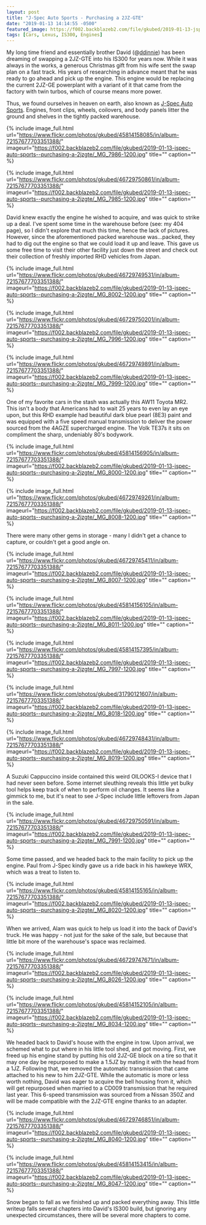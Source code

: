 ```yaml
---
layout: post
title: "J-Spec Auto Sports - Purchasing a 2JZ-GTE"
date: "2019-01-13 14:14:55 -0500"
featured_image: https://f002.backblazeb2.com/file/gkubed/2019-01-13-jspec-auto-sports--purchasing-a-2jzgte/2jz-forklift.jpg
tags: [Cars, Lexus, IS300, Engines]
---
```


My long time friend and essentially brother David (@[ddinnie](https://www.instagram.com/ddinnie/)) has been dreaming of swapping a 2JZ-GTE into his IS300 for years now. While it was always in the works, a generous Christmas gift from his wife sent the swap plan on a fast track. His years of researching in advance meant that he was ready to go ahead and pick up the engine. This engine would be replacing the current 2JZ-GE powerplant with a variant of it that came from the factory with twin turbos, which of course means more power.

Thus, we found ourselves in heaven on earth, also known as [J-Spec Auto Sports](https://jspecauto.com/en/). Engines, front clips, wheels, coilovers, and body panels litter the ground and shelves in the tightly packed warehouse.

<!--more-->

{% include image_full.html url="https://www.flickr.com/photos/gkubed/45814158085/in/album-72157677703351388/" imageurl="https://f002.backblazeb2.com/file/gkubed/2019-01-13-jspec-auto-sports--purchasing-a-2jzgte/_MG_7986-1200.jpg" title="" caption="" %}

{% include image_full.html url="https://www.flickr.com/photos/gkubed/46729750861/in/album-72157677703351388/" imageurl="https://f002.backblazeb2.com/file/gkubed/2019-01-13-jspec-auto-sports--purchasing-a-2jzgte/_MG_7985-1200.jpg" title="" caption="" %}

David knew exactly the engine he wished to acquire, and was quick to strike up a deal. I've spent some time in the warehouse before (see: my 404 page), so I didn't explore that much this time, hence the lack of pictures. However, since the aforementioned packed warehouse was...packed, they had to dig out the engine so that we could load it up and leave. This gave us some free time to visit their other facility just down the street and check out their collection of freshly imported RHD vehicles from Japan.

{% include image_full.html url="https://www.flickr.com/photos/gkubed/46729749531/in/album-72157677703351388/" imageurl="https://f002.backblazeb2.com/file/gkubed/2019-01-13-jspec-auto-sports--purchasing-a-2jzgte/_MG_8002-1200.jpg" title="" caption="" %}

{% include image_full.html url="https://www.flickr.com/photos/gkubed/46729750201/in/album-72157677703351388/" imageurl="https://f002.backblazeb2.com/file/gkubed/2019-01-13-jspec-auto-sports--purchasing-a-2jzgte/_MG_7996-1200.jpg" title="" caption="" %}

{% include image_full.html url="https://www.flickr.com/photos/gkubed/46729749891/in/album-72157677703351388/" imageurl="https://f002.backblazeb2.com/file/gkubed/2019-01-13-jspec-auto-sports--purchasing-a-2jzgte/_MG_7999-1200.jpg" title="" caption="" %}

One of my favorite cars in the stash was actually this AW11 Toyota MR2. This isn't a body that Americans had to wait 25 years to even lay an eye upon, but this RHD example had beautiful dark blue pearl (8E3) paint and was equipped with a five speed manual transmission to deliver the power sourced from the 4AGZE supercharged engine. The Volk TE37s it sits on compliment the sharp, undeniably 80's bodywork.

{% include image_full.html url="https://www.flickr.com/photos/gkubed/45814156905/in/album-72157677703351388/" imageurl="https://f002.backblazeb2.com/file/gkubed/2019-01-13-jspec-auto-sports--purchasing-a-2jzgte/_MG_8000-1200.jpg" title="" caption="" %}

{% include image_full.html url="https://www.flickr.com/photos/gkubed/46729749261/in/album-72157677703351388/" imageurl="https://f002.backblazeb2.com/file/gkubed/2019-01-13-jspec-auto-sports--purchasing-a-2jzgte/_MG_8008-1200.jpg" title="" caption="" %}

There were many other gems in storage - many I didn't get a chance to capture, or couldn't get a good angle on.

{% include image_full.html url="https://www.flickr.com/photos/gkubed/46729745411/in/album-72157677703351388/" imageurl="https://f002.backblazeb2.com/file/gkubed/2019-01-13-jspec-auto-sports--purchasing-a-2jzgte/_MG_8007-1200.jpg" title="" caption="" %}

{% include image_full.html url="https://www.flickr.com/photos/gkubed/45814156105/in/album-72157677703351388/" imageurl="https://f002.backblazeb2.com/file/gkubed/2019-01-13-jspec-auto-sports--purchasing-a-2jzgte/_MG_8011-1200.jpg" title="" caption="" %}

{% include image_full.html url="https://www.flickr.com/photos/gkubed/45814157395/in/album-72157677703351388/" imageurl="https://f002.backblazeb2.com/file/gkubed/2019-01-13-jspec-auto-sports--purchasing-a-2jzgte/_MG_7997-1200.jpg" title="" caption="" %}

{% include image_full.html url="https://www.flickr.com/photos/gkubed/31790121607/in/album-72157677703351388/" imageurl="https://f002.backblazeb2.com/file/gkubed/2019-01-13-jspec-auto-sports--purchasing-a-2jzgte/_MG_8018-1200.jpg" title="" caption="" %}

{% include image_full.html url="https://www.flickr.com/photos/gkubed/46729748431/in/album-72157677703351388/" imageurl="https://f002.backblazeb2.com/file/gkubed/2019-01-13-jspec-auto-sports--purchasing-a-2jzgte/_MG_8019-1200.jpg" title="" caption="" %}

A Suzuki Cappuccino inside contained this weird OILOOKS-I device that I had never seen before. Some internet sleuthing reveals this little yet bulky tool helps keep track of when to perform oil changes. It seems like a gimmick to me, but it's neat to see J-Spec include little leftovers from Japan in the sale.

{% include image_full.html url="https://www.flickr.com/photos/gkubed/46729750591/in/album-72157677703351388/" imageurl="https://f002.backblazeb2.com/file/gkubed/2019-01-13-jspec-auto-sports--purchasing-a-2jzgte/_MG_7991-1200.jpg" title="" caption="" %}

Some time passed, and we headed back to the main facility to pick up the engine. Paul from J-Spec kindly gave us a ride back in his hawkeye WRX, which was a treat to listen to.

{% include image_full.html url="https://www.flickr.com/photos/gkubed/45814155165/in/album-72157677703351388/" imageurl="https://f002.backblazeb2.com/file/gkubed/2019-01-13-jspec-auto-sports--purchasing-a-2jzgte/_MG_8020-1200.jpg" title="" caption="" %}

When we arrived, Alam was quick to help us load it into the back of David's truck. He was happy - not just for the sake of the sale, but because that little bit more of the warehouse's space was reclaimed.

{% include image_full.html url="https://www.flickr.com/photos/gkubed/46729747671/in/album-72157677703351388/" imageurl="https://f002.backblazeb2.com/file/gkubed/2019-01-13-jspec-auto-sports--purchasing-a-2jzgte/_MG_8026-1200.jpg" title="" caption="" %}

{% include image_full.html url="https://www.flickr.com/photos/gkubed/45814152105/in/album-72157677703351388/" imageurl="https://f002.backblazeb2.com/file/gkubed/2019-01-13-jspec-auto-sports--purchasing-a-2jzgte/_MG_8034-1200.jpg" title="" caption="" %}

We headed back to David's house with the engine in tow. Upon arrival, we schemed what to put where in his little tool shed, and got moving. First, we freed up his engine stand by putting his old 2JZ-GE block on a tire so that it may one day be repurposed to make a 1.5JZ by mating it with the head from a 1JZ. Following that, we removed the automatic transmission that came attached to his new to him 2JZ-GTE. While the automatic is more or less worth nothing, David was eager to acquire the bell housing from it, which will get repurposed when married to a CD009 transmission that he required last year. This 6-speed transmission was sourced from a Nissan 350Z and will be made compatible with the 2JZ-GTE engine thanks to an adapter.

{% include image_full.html url="https://www.flickr.com/photos/gkubed/46729746851/in/album-72157677703351388/" imageurl="https://f002.backblazeb2.com/file/gkubed/2019-01-13-jspec-auto-sports--purchasing-a-2jzgte/_MG_8040-1200.jpg" title="" caption="" %}

{% include image_full.html url="https://www.flickr.com/photos/gkubed/45814153415/in/album-72157677703351388/" imageurl="https://f002.backblazeb2.com/file/gkubed/2019-01-13-jspec-auto-sports--purchasing-a-2jzgte/_MG_8047-1200.jpg" title="" caption="" %}

Snow began to fall as we finished up and packed everything away. This little writeup falls several chapters into David's IS300 build, but ignoring any unexpected circumstances, there will be several more chapters to come.
